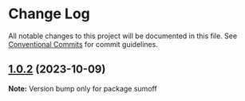 # Change Log

All notable changes to this project will be documented in this file.
See [Conventional Commits](https://conventionalcommits.org) for commit guidelines.

## [1.0.2](https://github.com/wellitsmk/symmetrical-waffle/compare/sumoff@1.0.1...sumoff@1.0.2) (2023-10-09)

**Note:** Version bump only for package sumoff
